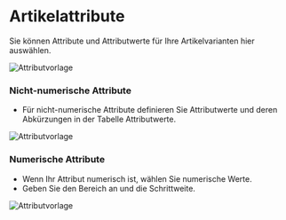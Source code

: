 <!-- add-breadcrumbs -->
# Artikelattribute


Sie können Attribute und Attributwerte für Ihre Artikelvarianten hier auswählen.

<img class="screenshot" alt="Attributvorlage" src="{{docs_base_url}}/v12/assets/img/stock/item-attribute.png">

### Nicht-numerische Attribute

* Für nicht-numerische Attribute definieren Sie Attributwerte und deren Abkürzungen in der Tabelle Attributwerte.

<img class="screenshot" alt="Attributvorlage" src="{{docs_base_url}}/v12/assets/img/stock/item-attribute-non-numeric.png">

### Numerische Attribute

* Wenn Ihr Attribut numerisch ist, wählen Sie numerische Werte.
* Geben Sie den Bereich an und die Schrittweite.

<img class="screenshot" alt="Attributvorlage" src="{{docs_base_url}}/v12/assets/img/stock/item-attribute-numeric.png">

